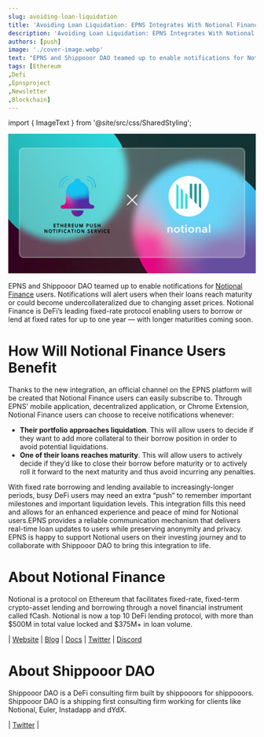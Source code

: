 ```yaml
---
slug: avoiding-loan-liquidation
title: 'Avoiding Loan Liquidation: EPNS Integrates With Notional Finance to Deliver Critical Loan Updates'
description: 'Avoiding Loan Liquidation: EPNS Integrates With Notional Finance to Deliver Critical Loan Updates'
authors: [push]
image: './cover-image.webp'
text: "EPNS and Shippooor DAO teamed up to enable notifications for Notional Finance users. Notifications will alert users when their loans reach maturity or could become undercollateralized due to changing asset prices. Notional Finance is DeFi’s leading fixed-rate protocol enabling users to borrow or lend at fixed rates for up to one year — with longer maturities coming soon."
tags: [Ethereum
,Defi
,Epnsproject
,Newsletter
,Blockchain]
---
```

import { ImageText } from '@site/src/css/SharedStyling';

![Cover image of Avoiding Loan Liquidation: EPNS Integrates With Notional Finance to Deliver Critical Loan Updates](./cover-image.webp)

<!--truncate-->

EPNS and Shippooor DAO teamed up to enable notifications for [Notional Finance](http://notional.finance) users. Notifications will alert users when their loans reach maturity or could become undercollateralized due to changing asset prices. Notional Finance is DeFi’s leading fixed-rate protocol enabling users to borrow or lend at fixed rates for up to one year — with longer maturities coming soon.

How Will Notional Finance Users Benefit
=======================================

Thanks to the new integration, an official channel on the EPNS platform will be created that Notional Finance users can easily subscribe to. Through EPNS’ mobile application, decentralized application, or Chrome Extension, Notional Finance users can choose to receive notifications whenever:

*   **Their portfolio approaches liquidation**. This will allow users to decide if they want to add more collateral to their borrow position in order to avoid potential liquidations.
*   **One of their loans reaches maturity**. This will allow users to actively decide if they’d like to close their borrow before maturity or to actively roll it forward to the next maturity and thus avoid incurring any penalties.

With fixed rate borrowing and lending available to increasingly-longer periods, busy DeFi users may need an extra “push” to remember important milestones and important liquidation levels. This integration fills this need and allows for an enhanced experience and peace of mind for Notional users.EPNS provides a reliable communication mechanism that delivers real-time loan updates to users while preserving anonymity and privacy. EPNS is happy to support Notional users on their investing journey and to collaborate with Shippooor DAO to bring this integration to life.

**About Notional Finance**
==========================

Notional is a protocol on Ethereum that facilitates fixed-rate, fixed-term crypto-asset lending and borrowing through a novel financial instrument called fCash. Notional is now a top 10 DeFi lending protocol, with more than $500M in total value locked and $375M+ in loan volume.

| [Website](https://notional.finance/) | [Blog](https://blog.notional.finance/) | [Docs](https://docs.notional.finance/notional-v2/) | [Twitter](https://twitter.com/NotionalFinance) | [Discord](https://discord.gg/UNawHBQxw6)

**About Shippooor DAO**
=======================

Shippooor DAO is a DeFi consulting firm built by shippooors for shippooors. Shippooor DAO is a shipping first consulting firm working for clients like Notional, Euler, Instadapp and dYdX.

| [Twitter](https://twitter.com/shippooor) |



